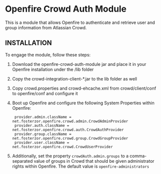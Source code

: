 Openfire Crowd Auth Module
=============

This is a module that allows Openfire to authenticate and retrieve user and group information from Atlassian Crowd.



INSTALLATION
------------
To engage the module, follow these steps:

1. Download the openfire-crowd-auth-module jar and place it in your Openfire installation under the /lib folder
2. Copy the crowd-integration-client-*.jar to the lib folder as well
3. Copy crowd.properties and crowd-ehcache.xml from crowd/client/conf to openfire/conf and configure it
4. Boot up Openfire and configure the following System Properties within Openfire:

		provider.admin.className = net.fosterzor.openfire.crowd.admin.CrowdAdminProvider
		provider.auth.className = net.fosterzor.openfire.crowd.auth.CrowdAuthProvider
		provider.group.className = net.fosterzor.openfire.crowd.group.CrowdGroupProvider
		provider.user.className = net.fosterzor.openfire.crowd.CrowdUserProvider

5. Additionally, set the property `crowdAuth.admin.groups` to a comma-separated value of groups in Crowd that should be given administrator rights within Openfire.  The default value is `openfire-administrators`
